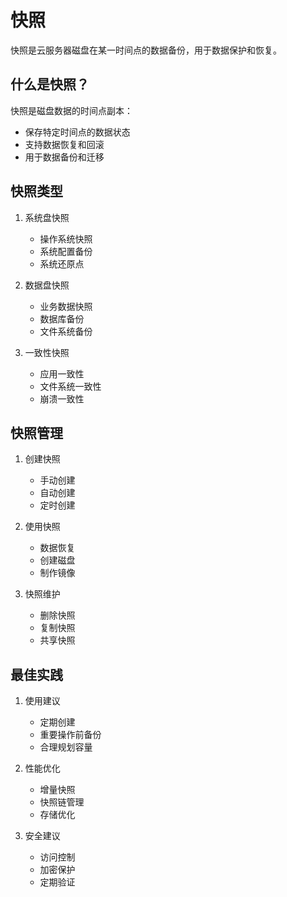 # 快照

快照是云服务器磁盘在某一时间点的数据备份，用于数据保护和恢复。

## 什么是快照？

快照是磁盘数据的时间点副本：
- 保存特定时间点的数据状态
- 支持数据恢复和回滚
- 用于数据备份和迁移

## 快照类型

1. 系统盘快照
   - 操作系统快照
   - 系统配置备份
   - 系统还原点

2. 数据盘快照
   - 业务数据快照
   - 数据库备份
   - 文件系统备份

3. 一致性快照
   - 应用一致性
   - 文件系统一致性
   - 崩溃一致性

## 快照管理

1. 创建快照
   - 手动创建
   - 自动创建
   - 定时创建

2. 使用快照
   - 数据恢复
   - 创建磁盘
   - 制作镜像

3. 快照维护
   - 删除快照
   - 复制快照
   - 共享快照

## 最佳实践

1. 使用建议
   - 定期创建
   - 重要操作前备份
   - 合理规划容量

2. 性能优化
   - 增量快照
   - 快照链管理
   - 存储优化

3. 安全建议
   - 访问控制
   - 加密保护
   - 定期验证 